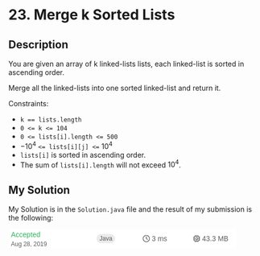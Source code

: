 # 23. Merge k Sorted Lists
## Description

You are given an array of k linked-lists lists, each linked-list is sorted in ascending order.

Merge all the linked-lists into one sorted linked-list and return it.

Constraints:

- `k == lists.length`
- `0 <= k <= 104`
- `0 <= lists[i].length <= 500`
- $`-10^4`$ `<= lists[i][j] <=` $`10^4`$
- `lists[i]` is sorted in ascending order.
- The sum of `lists[i].length` will not exceed $`10^4`$.

## My Solution

My Solution is in the `Solution.java` file and the result of my submission is the following:

![Submissionresults](assets/images/submission023_Java.png)
